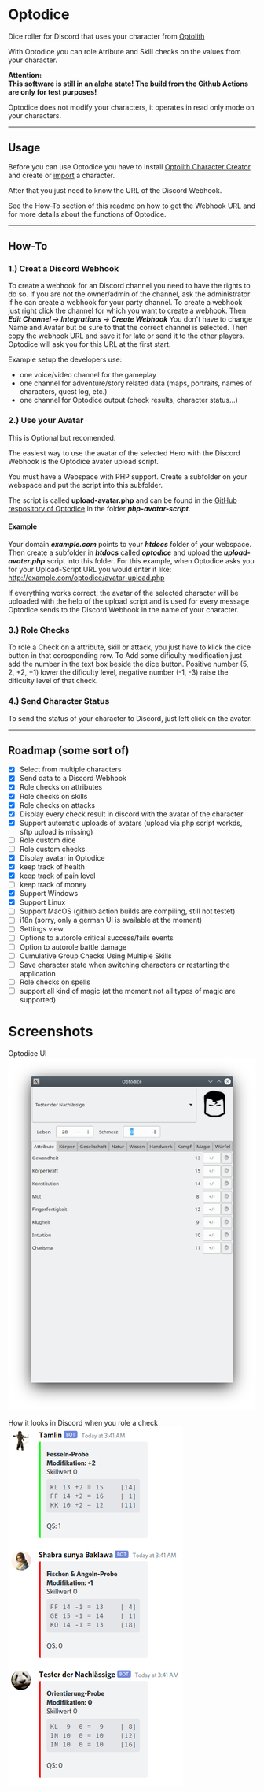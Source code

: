 # Optodice
Dice roller for Discord that uses your character from [Optolith](https://optolith.app)

With Optodice you can role Atribute and Skill checks on the values from your character.

**Attention:  
This software is still in an alpha state! The build from the Github Actions are only for test purposes!**

Optodice does not modify your characters, it operates in read only mode on your characters.

---
## Usage
Before you can use Optodice you have to install [Optolith Character Creator](https://optolith.app) and create or [import](https://12gem.me/uno-sguardo-nel-buio/raccolta-di-eroi/) a character.

After that you just need to know the URL of the Discord Webhook.

See the How-To section of this readme on how to get the Webhook URL and for more details about the functions of Optodice.

---
## How-To
### 1.) Creat a Discord Webhook
To create a webhook for an Discord channel you need to have
the rights to do so. If you are not the owner/admin of the
channel, ask the administrator if he can create a webhook for
your party channel.
To create a webhook just right click the channel for which
you want to create a webhook. Then ***Edit Channel ->
Integrations -> Create Webhook***
You don't have to change Name and Avatar but be sure to
that the correct channel is selected. Then copy the webhook
URL and save it for late or send it to the 
other players. Optodice will ask you for this URL at the first start.

Example setup the developers use:
 - one voice/video channel for the gameplay
 - one channel for adventure/story related data (maps, portraits,
   names of characters, quest log, etc.)
 - one channel for Optodice output (check results, character status...)

### 2.) Use your Avatar
This is Optional but recomended.

The easiest way to use the avatar of the selected Hero with
the Discord Webhook is the Optodice avater upload script.

You must have a Webspace with PHP support.
Create a subfolder on your webspace and put the script into
this subfolder.

The script is called **upload-avatar.php** and can be found in the
[GitHub respository of Optodice](https://github.com/soulflyman/Optodice) in the folder ***php-avatar-script***.

#### Example
Your domain ***example.com*** points to your ***htdocs*** folder of
your webspace.
Then create a subfolder in ***htdocs*** called ***optodice*** and upload
the ***upload-avater.php*** script into this folder.
For this example, when Optodice asks you for your Upload-Script URL you would enter it like:
http://example.com/optodice/avatar-upload.php

If everything works correct, the avatar of the selected character
will be uploaded with the help of the upload script and is used
for every message Optodice sends to the Discord Webhook in
the name of your character.


### 3.) Role Checks
To role a Check on a attribute, skill or attack, you just have to klick the dice button in that corosponding row.
To Add some dificulty modification just add the number in the text box beside the dice button. Positive number (5, 2, +2, +1) lower the dificulty level, negative number (-1, -3) raise the dificulty level of that check.

### 4.) Send Character Status
To send the status of your character to Discord, just left click on the avater.

---
## Roadmap (some sort of) 
- [x] Select from multiple characters
- [x] Send data to a Discord Webhook
- [x] Role checks on attributes
- [x] Role checks on skills
- [x] Role checks on attacks
- [x] Display every check result in discord with the avatar of the character
- [x] Support automatic uploads of avatars (upload via php script workds, sftp upload is missing)
- [ ] Role custom dice
- [ ] Role custom checks
- [x] Display avatar in Optodice
- [x] keep track of health
- [X] keep track of pain level
- [ ] keep track of money
- [x] Support Windows
- [x] Support Linux
- [ ] Support MacOS (github action builds are compiling, still not testet)
- [ ] i18n (sorry, only a german UI is available at the moment)
- [ ] Settings view
- [ ] Options to autorole critical success/fails events
- [ ] Option to autorole battle damage
- [ ] Cumulative Group Checks Using Multiple Skills
- [ ] Save character state when switching characters or restarting the application
- [ ] Role checks on spells
- [ ] support all kind of magic (at the moment not all types of magic are supported)
   
# Screenshots
Optodice UI  
![Screenshot of the Optodice UI](https://github.com/soulflyman/optodice/blob/main/.github/assets/screenshots/optodice.png?raw=true)

How it looks in Discord when you role a check  
![Screenshot of the Optodice messages in a Discord channel](https://github.com/soulflyman/optodice/blob/main/.github/assets/screenshots/discord.png?raw=true)
